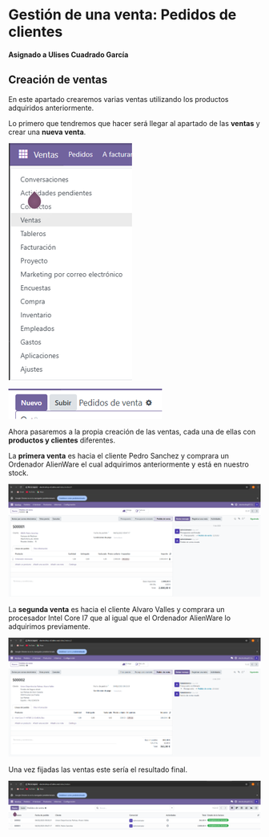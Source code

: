# Gestión de una venta: Pedidos de clientes

#### Asignado a Ulises Cuadrado García

## Creación de ventas

En este apartado crearemos varias ventas utilizando los productos adquiridos anteriormente.

Lo primero que tendremos que hacer será llegar al apartado de las **ventas** y crear una **nueva venta**.

![](./IMGUlises/menuv.png)

![](./IMGUlises/crearv.png)

Ahora pasaremos a la propia creación de las ventas, cada una de ellas con **productos y clientes** diferentes.

La **primera venta** es hacia el cliente Pedro Sanchez y comprara un Ordenador AlienWare el cual adquirimos anteriormente y está en nuestro stock.

![](./IMGUlises/venta1.png)

La **segunda venta** es hacia el cliente Alvaro Valles y comprara un procesador Intel Core I7 que al igual que el Ordenador AlienWare lo adquirimos previamente.

![](./IMGUlises/venta2.png)

Una vez fijadas las ventas este sería el resultado final.

![](./IMGUlises/resv.png)
